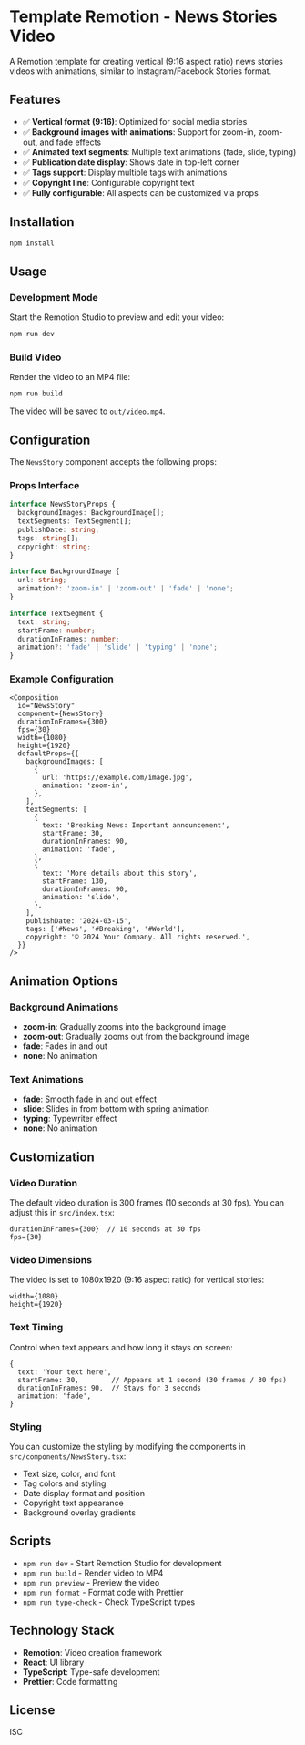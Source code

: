 # Template Remotion - News Stories Video

A Remotion template for creating vertical (9:16 aspect ratio) news stories videos with animations, similar to Instagram/Facebook Stories format.

## Features

- ✅ **Vertical format (9:16)**: Optimized for social media stories
- ✅ **Background images with animations**: Support for zoom-in, zoom-out, and fade effects
- ✅ **Animated text segments**: Multiple text animations (fade, slide, typing)
- ✅ **Publication date display**: Shows date in top-left corner
- ✅ **Tags support**: Display multiple tags with animations
- ✅ **Copyright line**: Configurable copyright text
- ✅ **Fully configurable**: All aspects can be customized via props

## Installation

```bash
npm install
```

## Usage

### Development Mode

Start the Remotion Studio to preview and edit your video:

```bash
npm run dev
```

### Build Video

Render the video to an MP4 file:

```bash
npm run build
```

The video will be saved to `out/video.mp4`.

## Configuration

The `NewsStory` component accepts the following props:

### Props Interface

```typescript
interface NewsStoryProps {
  backgroundImages: BackgroundImage[];
  textSegments: TextSegment[];
  publishDate: string;
  tags: string[];
  copyright: string;
}

interface BackgroundImage {
  url: string;
  animation?: 'zoom-in' | 'zoom-out' | 'fade' | 'none';
}

interface TextSegment {
  text: string;
  startFrame: number;
  durationInFrames: number;
  animation?: 'fade' | 'slide' | 'typing' | 'none';
}
```

### Example Configuration

```tsx
<Composition
  id="NewsStory"
  component={NewsStory}
  durationInFrames={300}
  fps={30}
  width={1080}
  height={1920}
  defaultProps={{
    backgroundImages: [
      {
        url: 'https://example.com/image.jpg',
        animation: 'zoom-in',
      },
    ],
    textSegments: [
      {
        text: 'Breaking News: Important announcement',
        startFrame: 30,
        durationInFrames: 90,
        animation: 'fade',
      },
      {
        text: 'More details about this story',
        startFrame: 130,
        durationInFrames: 90,
        animation: 'slide',
      },
    ],
    publishDate: '2024-03-15',
    tags: ['#News', '#Breaking', '#World'],
    copyright: '© 2024 Your Company. All rights reserved.',
  }}
/>
```

## Animation Options

### Background Animations

- **zoom-in**: Gradually zooms into the background image
- **zoom-out**: Gradually zooms out from the background image
- **fade**: Fades in and out
- **none**: No animation

### Text Animations

- **fade**: Smooth fade in and out effect
- **slide**: Slides in from bottom with spring animation
- **typing**: Typewriter effect
- **none**: No animation

## Customization

### Video Duration

The default video duration is 300 frames (10 seconds at 30 fps). You can adjust this in `src/index.tsx`:

```tsx
durationInFrames={300}  // 10 seconds at 30 fps
fps={30}
```

### Video Dimensions

The video is set to 1080x1920 (9:16 aspect ratio) for vertical stories:

```tsx
width={1080}
height={1920}
```

### Text Timing

Control when text appears and how long it stays on screen:

```tsx
{
  text: 'Your text here',
  startFrame: 30,        // Appears at 1 second (30 frames / 30 fps)
  durationInFrames: 90,  // Stays for 3 seconds
  animation: 'fade',
}
```

### Styling

You can customize the styling by modifying the components in `src/components/NewsStory.tsx`:

- Text size, color, and font
- Tag colors and styling
- Date display format and position
- Copyright text appearance
- Background overlay gradients

## Scripts

- `npm run dev` - Start Remotion Studio for development
- `npm run build` - Render video to MP4
- `npm run preview` - Preview the video
- `npm run format` - Format code with Prettier
- `npm run type-check` - Check TypeScript types

## Technology Stack

- **Remotion**: Video creation framework
- **React**: UI library
- **TypeScript**: Type-safe development
- **Prettier**: Code formatting

## License

ISC